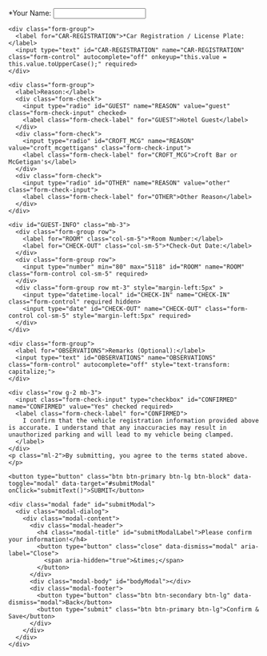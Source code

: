 <html lang="en">
<head>
  <!-- Required meta tags -->
  <meta charset="utf-8">
  <meta name="viewport" content="width=device-width, initial-scale=1, shrink-to-fit=no">
  
  <!-- Bootstrap CSS -->
  <link rel="stylesheet" href="https://cdn.jsdelivr.net/npm/bootstrap@4.3.1/dist/css/bootstrap.min.css" integrity="sha384-ggOyR0iXCbMQv3Xipma34MD+dH/1fQ784/j6cY/iJTQUOhcWr7x9JvoRxT2MZw1T" crossorigin="anonymous">
  <link rel="stylesheet" href="reg.css">

  <script>
    const socket = new WebSocket('wss://car-reg-websocket-server.glitch.me');

    socket.onopen = () => socket.send(JSON.stringify({ register: getClientId() }));

    socket.onmessage = (event) => {
      const data = event.data instanceof Blob ? handleBlobData(event.data) : JSON.parse(event.data);
      updateUI(data);
    };

    function handleBlobData(blob) {
      const reader = new FileReader();
      reader.onload = () => updateUI(JSON.parse(reader.result));
      reader.readAsText(blob);
    }

    function updateUI(data) {
      if (data.target === getClientId()) {
        if (data.name) document.getElementById('NAME').value = data.name;
        if (data.room) document.getElementById('ROOM').value = data.room;
        if (data.checkout) updateDateField(data.checkout);
      }
    }

    socket.onerror = console.error;

    socket.onclose = (event) => {
      const message = event.wasClean 
        ? `Connection closed cleanly, code=${event.code}, reason=${event.reason}` 
        : 'Connection died unexpectedly';
      console.log(message);
    };

    function getClientId() {
      const userAgent = navigator.userAgent.toLowerCase();
      return userAgent.includes('android') ? 'samsung' :
             userAgent.includes('ipad') || userAgent.includes('iphone') || userAgent.includes('mac') ? 'ipad' : 'unknown';
    }

    function updateDateField(dateTimeString) {
      const datePart = dateTimeString.split(' ')[0];
      if (datePart) document.getElementById('CHECK-OUT').value = formatDate(datePart);
    }

    function formatDate(dateString) {
      const parts = dateString.split('/');
      return parts.length === 3 ? `${parts[2]}-${parts[1]}-${parts[0]}` : dateString;
    }
  </script>
</head>

<body>
  <script src="https://code.jquery.com/jquery-3.3.1.slim.min.js" integrity="sha384-q8i/X+965DzO0rT7abK41JStQIAqVgRVzpbzo5smXKp4YfRvH+8abtTE1Pi6jizo" crossorigin="anonymous"></script>
  <script src="https://cdn.jsdelivr.net/npm/popper.js@1.14.7/dist/umd/popper.min.js" integrity="sha384-UO2eT0CpHqdSJQ6hJty5KVphtPhzWj9WO1clHTMGa3JDZwrnQq4sF86dIHNDz0W1" crossorigin="anonymous"></script>
  <script src="https://cdn.jsdelivr.net/npm/bootstrap@4.3.1/dist/js/bootstrap.min.js" integrity="sha384-JjSmVgyd0p3pXB1rRibZUAYoIIy6OrQ6VrjIEaFf/nJGzIxFDsf4x0xIM+B07jRM" crossorigin="anonymous"></script>
  <script src="reg.js"></script>

  <form action="https://api.sheetmonkey.io/form/iQMYhHKk257VGevi81mAqL" method="post" class="needs-validation" novalidate>
    <div class="form-group">
      <label for="NAME">*Your Name:</label>
      <input type="text" id="NAME" name="NAME" class="form-control" autocomplete="off" onkeyup="this.value = this.value.toUpperCase();" required>
    </div>

    <div class="form-group">
      <label for="CAR-REGISTRATION">*Car Registration / License Plate:</label>
      <input type="text" id="CAR-REGISTRATION" name="CAR-REGISTRATION" class="form-control" autocomplete="off" onkeyup="this.value = this.value.toUpperCase();" required>
    </div>

    <div class="form-group">
      <label>Reason:</label>
      <div class="form-check">
        <input type="radio" id="GUEST" name="REASON" value="guest" class="form-check-input" checked>
        <label class="form-check-label" for="GUEST">Hotel Guest</label>
      </div>
      <div class="form-check">
        <input type="radio" id="CROFT_MCG" name="REASON" value="croft_mcgettigans" class="form-check-input">
        <label class="form-check-label" for="CROFT_MCG">Croft Bar or McGetigan's</label>
      </div>
      <div class="form-check">
        <input type="radio" id="OTHER" name="REASON" value="other" class="form-check-input">
        <label class="form-check-label" for="OTHER">Other Reason</label>
      </div>
    </div>

    <div id="GUEST-INFO" class="mb-3">
      <div class="form-group row">
        <label for="ROOM" class="col-sm-5">*Room Number:</label>
        <label for="CHECK-OUT" class="col-sm-5">*Check-Out Date:</label>
      </div>
      <div class="form-group row">
        <input type="number" min="80" max="5118" id="ROOM" name="ROOM" class="form-control col-sm-5" required>
      </div>
      <div class="form-group row mt-3" style="margin-left:5px" >
        <input type="datetime-local" id="CHECK-IN" name="CHECK-IN" class="form-control" required hidden>
        <input type="date" id="CHECK-OUT" name="CHECK-OUT" class="form-control col-sm-5" style="margin-left:5px" required>
      </div>
    </div>

    <div class="form-group">
      <label for="OBSERVATIONS">Remarks (Optional):</label>
      <input type="text" id="OBSERVATIONS" name="OBSERVATIONS" class="form-control" autocomplete="off" style="text-transform: capitalize;">
    </div>

    <div class="row g-2 mb-3">
      <input class="form-check-input" type="checkbox" id="CONFIRMED" name="CONFIRMED" value="Yes" checked required>
      <label class="form-check-label" for="CONFIRMED">
        I confirm that the vehicle registration information provided above is accurate. I understand that any inaccuracies may result in unauthorized parking and will lead to my vehicle being clamped.
      </label>
    </div>
    <p class="ml-2">By submitting, you agree to the terms stated above.</p>

    <button type="button" class="btn btn-primary btn-lg btn-block" data-toggle="modal" data-target="#submitModal" onClick="submitText()">SUBMIT</button>

    <div class="modal fade" id="submitModal">
      <div class="modal-dialog">
        <div class="modal-content">
          <div class="modal-header">
            <h4 class="modal-title" id="submitModalLabel">Please confirm your information!</h4>
            <button type="button" class="close" data-dismiss="modal" aria-label="Close">
              <span aria-hidden="true">&times;</span>
            </button>
          </div>
          <div class="modal-body" id="bodyModal"></div>
          <div class="modal-footer">
            <button type="button" class="btn btn-secondary btn-lg" data-dismiss="modal">Back</button>
            <button type="submit" class="btn btn-primary btn-lg">Confirm & Save</button>
          </div>
        </div>
      </div>
    </div>
  </form>

  <script>
    function submitText() {     
      const reason = $("input[name='REASON']:checked").val();
      let html = reason === 'guest' 
        ? `Car Registration: <div class='font-weight-bold'>${$("#CAR-REGISTRATION").val()}</div><br>Check-Out Date: <div class='font-weight-bold'>${$("#CHECK-OUT").val()}</div>`
        : `Name: <div class='font-weight-bold'>${$("#NAME").val()}</div><br>Car Registration: <div class='font-weight-bold'>${$("#CAR-REGISTRATION").val()}</div><br>Remarks: <div class='font-weight-bold'>${$("#OBSERVATIONS").val()}</div>`;
      $("#bodyModal").html(html);
    }

    (function () {
      'use strict';
      const forms = document.querySelectorAll('.needs-validation');
      Array.prototype.slice.call(forms).forEach((form) => {
        form.addEventListener('submit', (event) => {
          if (!form.checkValidity()) {
            event.preventDefault();
            event.stopPropagation();
          }
          form.classList.add('was-validated');
        }, false);
      });
    })();
  </script>
</body>
</html>
